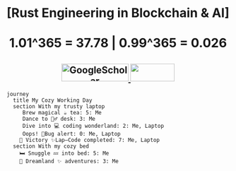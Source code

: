 <h1 align="center">
[Rust Engineering in Blockchain & AI] <br/> <br/> 1.01^365 = 37.78 | 0.99^365 = 0.026
  <h2 align="center">
    <a href='https://t.me/jwest951227' target="_blank">
        <img width ="152px" height="40px" alt='GoogleScholar' src='https://img.shields.io/badge/-Telegram-blue?style=flat-square&logo=telegram&logoColor=white&&color=0181FF'>
    </a>
    <a href="mailto:jwest951227@gmail.com">
        <img width ="100px" height="40px" src="https://img.shields.io/badge/-Email-red?style=flat-square&logo=gmail&logoColor=white">
    </a>
  </h2>
</h1>

```mermaid
journey
  title My Cozy Working Day
  section With my trusty laptop
     Brew magical ☕️ tea: 5: Me 
     Dance to 🧙‍♂️ desk: 3: Me 
     Dive into 💻 coding wonderland: 2: Me, Laptop 
     Oops! 🚨Bug alert: 0: Me, Laptop 
    🎉 Victory ✨Lap—Code completed: 7: Me, Laptop 
  section With my cozy bed
    🛏️ Snuggle 💤 into bed: 5: Me 
    🌙 Dreamland ✨ adventures: 3: Me 
```
